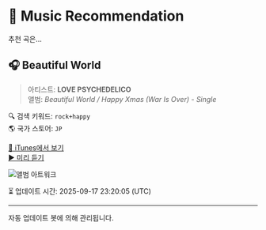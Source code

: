 
# 🎵 Music Recommendation

추천 곡은...

## 🎧 Beautiful World  
> 아티스트: **LOVE PSYCHEDELICO**  
> 앨범: _Beautiful World / Happy Xmas (War Is Over) - Single_  

🔍 검색 키워드: `rock+happy`  
🌎 국가 스토어: `JP`

[🔗 iTunes에서 보기](https://music.apple.com/jp/album/beautiful-world/573803208?i=573803310&uo=4)  
[▶️ 미리 듣기](https://audio-ssl.itunes.apple.com/itunes-assets/AudioPreview125/v4/b0/21/62/b021628c-e244-4b68-65ef-9b3221bc0826/mzaf_3708690235452416072.plus.aac.p.m4a)

![앨범 아트워크](https://is1-ssl.mzstatic.com/image/thumb/Music/v4/fd/b5/53/fdb55381-3bae-da77-282c-9fd4b65f3a1c/VICL-36728.jpg/100x100bb.jpg)

⏳ 업데이트 시간: 2025-09-17 23:20:05 (UTC)

---
자동 업데이트 봇에 의해 관리됩니다.
